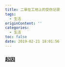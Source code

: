 ```yaml
---
title: 二审在工地上的受伤记录
tags:
  - 生活
originContent: ''
categories:
  - 生活
toc: false
date: 2019-02-21 18:01:56
---
```


### 起因